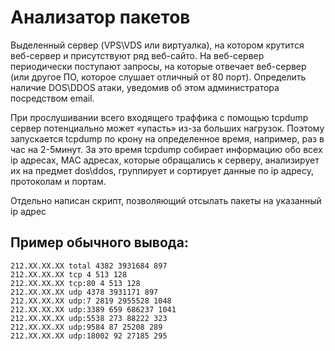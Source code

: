# Анализатор пакетов
Выделенный сервер (VPS\VDS или виртуалка), на котором крутится веб-сервер и присутствуют ряд веб-сайто. На веб-сервер периодически поступают запросы, на которые отвечает веб-сервер (или другое ПО, которое слушает отличный от 80 порт). Определить наличие DOS\DDOS атаки, уведомив об этом администратора посредством email.

При прослушивании всего входящего траффика с помощью tcpdump сервер потенциально может «упасть» из-за больших нагрузок. Поэтому запускается tcpdump по крону на определенное время, например, раз в час на 2-5минут. За это время tcpdump собирает информацию обо всех ip адресах, MAC адресах, которые обращались к серверу, анализирует их на предмет dos\ddos, группирует и сортирует данные по ip адресу, протоколам и портам.

Отдельно написан скрипт, позволяющий отсылать пакеты на указанный ip адрес

## Пример обычного вывода:
```
212.XX.XX.XX total 4382 3931684 897
212.XX.XX.XX tcp 4 513 128
212.XX.XX.XX tcp:80 4 513 128
212.XX.XX.XX udp 4378 3931171 897
212.XX.XX.XX udp:7 2819 2955528 1048
212.XX.XX.XX udp:3389 659 686237 1041
212.XX.XX.XX udp:5538 273 88222 323
212.XX.XX.XX udp:9584 87 25208 289
212.XX.XX.XX udp:18002 92 27185 295
```
